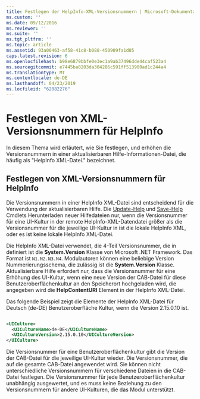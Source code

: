 ```yaml
---
title: Festlegen der HelpInfo-XML-Versionsnummern | Microsoft-Dokumentation
ms.custom: ''
ms.date: 09/12/2016
ms.reviewer: ''
ms.suite: ''
ms.tgt_pltfrm: ''
ms.topic: article
ms.assetid: 93a00463-af58-41c8-b088-450909fa1d05
caps.latest.revision: 6
ms.openlocfilehash: b98e6879bbfe0e3ec1a9ab37496dde44caf523a4
ms.sourcegitcommit: e7445ba8203da304286c591ff513900ad1c244a4
ms.translationtype: MT
ms.contentlocale: de-DE
ms.lasthandoff: 04/23/2019
ms.locfileid: "62082276"
---
```

# <a name="how-to-set-helpinfo-xml-version-numbers"></a>Festlegen von XML-Versionsnummern für HelpInfo

In diesem Thema wird erläutert, wie Sie festlegen, und erhöhen die Versionsnummern in einer aktualisierbaren Hilfe-Informationen-Datei, die häufig als "HelpInfo XML-Datei." bezeichnet.

## <a name="how-to-set-helpinfo-xml-version-numbers"></a>Festlegen von XML-Versionsnummern für HelpInfo

Die Versionsnummern in einer HelpInfo XML-Datei sind entscheidend für die Verwendung der aktualisierbaren Hilfe.
Die [Update-Help](/powershell/module/Microsoft.PowerShell.Core/Update-Help) und [Save-Help](/powershell/module/Microsoft.PowerShell.Core/Save-Help) Cmdlets Herunterladen neuer Hilfedateien nur, wenn die Versionsnummer für eine UI-Kultur in der remote HelpInfo-XML-Datendatei größer als die Versionsnummer für die jeweilige UI-Kultur in ist die lokale HelpInfo XML, oder es ist keine lokale HelpInfo XML-Datei.

Die HelpInfo XML-Datei verwendet, die 4-Teil Versionsnummer, die in definiert ist die **System.Version** Klasse von Microsoft .NET Framework. Das Format ist `N1.N2.N3.N4`. Modulautoren können eine beliebige Version Nummerierungsschema, die zulässig ist die **System.Version** Klasse. Aktualisierbare Hilfe erfordert nur, dass die Versionsnummer für eine Erhöhung des UI-Kultur, wenn eine neue Version der CAB-Datei für diese Benutzeroberflächenkultur an den Speicherort hochgeladen wird, die angegeben wird die **HelpContentURI** Element in der HelpInfo XML-Datei.

Das folgende Beispiel zeigt die Elemente der HelpInfo XML-Datei für Deutsch (de-DE) Benutzeroberfläche Kultur, wenn die Version 2.15.0.10 ist.

```xml

<UICulture>
  <UICultureName>de-DE</UICultureName>
  <UICultureVersion>2.15.0.10</UICultureVersion>
</UICulture>
```

Die Versionsnummer für eine Benutzeroberflächenkultur gibt die Version der CAB-Datei für die jeweilige UI-Kultur wieder. Die Versionsnummer, die auf die gesamte CAB-Datei angewendet wird. Sie können nicht unterschiedliche Versionsnummern für verschiedene Dateien in die CAB-Datei festlegen. Die Versionsnummer für jede Benutzeroberflächenkultur unabhängig ausgewertet, und es muss keine Beziehung zu den Versionsnummern für andere UI-Kulturen, die das Modul unterstützt.